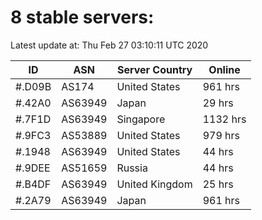 # 8 stable servers:

Latest update at: Thu Feb 27 03:10:11 UTC 2020

| ID | ASN | Server Country | Online |
| -- | --- | -------------- | ------ |
| #.D09B | AS174 | United States | 961 hrs |
| #.42A0 | AS63949 | Japan | 29 hrs |
| #.7F1D | AS63949 | Singapore | 1132 hrs |
| #.9FC3 | AS53889 | United States | 979 hrs |
| #.1948 | AS63949 | United States | 44 hrs |
| #.9DEE | AS51659 | Russia | 44 hrs |
| #.B4DF | AS63949 | United Kingdom | 25 hrs |
| #.2A79 | AS63949 | Japan | 961 hrs |

